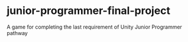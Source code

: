 # junior-programmer-final-project
A game for completing the last requirement of Unity Junior Programmer pathway
